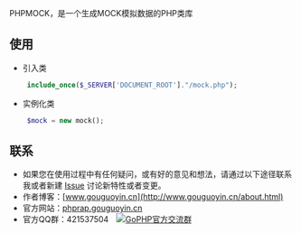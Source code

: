PHPMOCK，是一个生成MOCK模拟数据的PHP类库

## 使用

 - 引入类
 
     ```php
      include_once($_SERVER['DOCUMENT_ROOT']."/mock.php");
     ```
     
 - 实例化类
 
     ```php
      $mock = new mock();
     ```
 
## 联系

- 如果您在使用过程中有任何疑问，或有好的意见和想法，请通过以下途径联系我或者新建 [Issue](https://github.com/gouguoyin/phprap/issues)  讨论新特性或者变更。
- 作者博客：[www.gouguoyin.cn](http://www.gouguoyin.cn/about.html)
- 官方网站：[phprap.gouguoyin.cn](http://phprap.gouguoyin.cn)
- 官方QQ群：421537504 <a style="margin-left:10px" target="_blank" href="http://shang.qq.com/wpa/qunwpa?idkey=d49826b55d1759513ce5d68253b3f0589b227587edf87059aa08125e620b73c0"><img border="0" src="http://pub.idqqimg.com/wpa/images/group.png" alt="GoPHP官方交流群" title="GoPHP官方交流群"></a>



 
